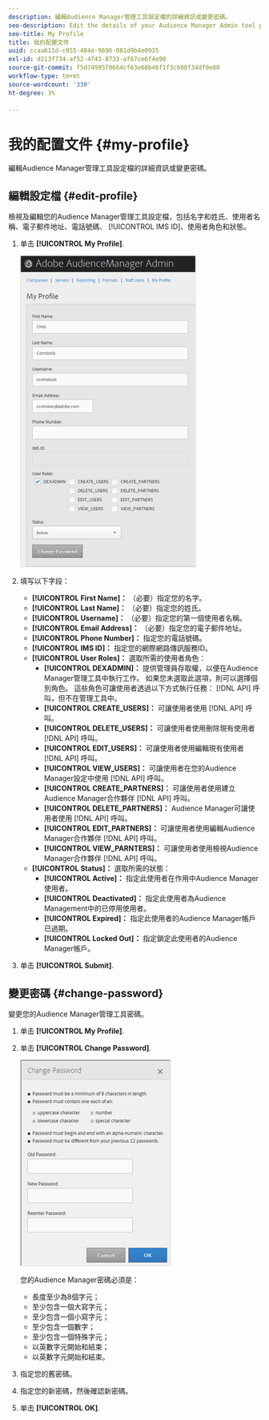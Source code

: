 ```yaml
---
description: 編輯Audience Manager管理工具設定檔的詳細資訊或變更密碼。
seo-description: Edit the details of your Audience Manager Admin tool profile or change your password.
seo-title: My Profile
title: 我的配置文件
uuid: ccaa611d-c855-484e-9696-081d9b4e0935
exl-id: d213f734-af52-4f43-8733-af67ce6f4e98
source-git-commit: f5d74995f0664cf63e68b46f1f3c608f34df0e80
workflow-type: tm+mt
source-wordcount: '330'
ht-degree: 3%

---
```


# 我的配置文件 {#my-profile}

編輯Audience Manager管理工具設定檔的詳細資訊或變更密碼。

<!-- c_my_profile.xml -->

## 編輯設定檔 {#edit-profile}

檢視及編輯您的Audience Manager管理工具設定檔，包括名字和姓氏、使用者名稱、電子郵件地址、電話號碼、 [!UICONTROL IMS ID]、使用者角色和狀態。

<!-- t_edit_profile.xml -->

1. 单击 **[!UICONTROL My Profile]**.

   ![步驟結果](assets/profile.png)

2. 填写以下字段：
   * **[!UICONTROL First Name]：** （必要）指定您的名字。
   * **[!UICONTROL Last Name]：** （必要）指定您的姓氏。
   * **[!UICONTROL Username]：** （必要）指定您的第一個使用者名稱。
   * **[!UICONTROL Email Address]：** （必要）指定您的電子郵件地址。
   * **[!UICONTROL Phone Number]：** 指定您的電話號碼。
   * **[!UICONTROL IMS ID]：** 指定您的網際網路傳訊服務ID。
   * **[!UICONTROL User Roles]：** 選取所需的使用者角色：
      * **[!UICONTROL DEXADMIN]：** 提供管理員存取權，以便在Audience Manager管理工具中執行工作。 如果您未選取此選項，則可以選擇個別角色。 這些角色可讓使用者透過以下方式執行任務： [!DNL API] 呼叫，但不在管理工具中。
      * **[!UICONTROL CREATE_USERS]：** 可讓使用者使用 [!DNL API] 呼叫。
      * **[!UICONTROL DELETE_USERS]：** 可讓使用者使用刪除現有使用者 [!DNL API] 呼叫。
      * **[!UICONTROL EDIT_USERS]：** 可讓使用者使用編輯現有使用者 [!DNL API] 呼叫。
      * **[!UICONTROL VIEW_USERS]：** 可讓使用者在您的Audience Manager設定中使用 [!DNL API] 呼叫。
      * **[!UICONTROL CREATE_PARTNERS]：** 可讓使用者使用建立Audience Manager合作夥伴 [!DNL API] 呼叫。
      * **[!UICONTROL DELETE_PARTNERS]：** Audience Manager可讓使用者使用 [!DNL API] 呼叫。
      * **[!UICONTROL EDIT_PARTNERS]：** 可讓使用者使用編輯Audience Manager合作夥伴 [!DNL API] 呼叫。
      * **[!UICONTROL VIEW_PARNTERS]：** 可讓使用者使用檢視Audience Manager合作夥伴 [!DNL API] 呼叫。
   * **[!UICONTROL Status]：** 選取所需的狀態：
      * **[!UICONTROL Active]：** 指定此使用者在作用中Audience Manager使用者。
      * **[!UICONTROL Deactivated]：** 指定此使用者為Audience Management中的已停用使用者。
      * **[!UICONTROL Expired]：** 指定此使用者的Audience Manager帳戶已過期。
      * **[!UICONTROL Locked Out]：** 指定鎖定此使用者的Audience Manager帳戶。
3. 单击 **[!UICONTROL Submit]**.

## 變更密碼 {#change-password}

變更您的Audience Manager管理工具密碼。

<!-- t_change_password.xml -->

1. 单击 **[!UICONTROL My Profile]**.
1. 单击 **[!UICONTROL Change Password]**.

   ![](assets/change_password.png)

   您的Audience Manager密碼必須是：

   * 長度至少為8個字元；
   * 至少包含一個大寫字元；
   * 至少包含一個小寫字元；
   * 至少包含一個數字；
   * 至少包含一個特殊字元；
   * 以英數字元開始和結束；
   * 以英數字元開始和結束。

1. 指定您的舊密碼。
1. 指定您的新密碼，然後確認新密碼。
1. 单击 **[!UICONTROL OK]**.
